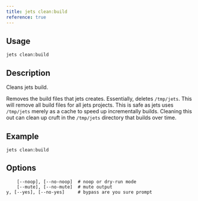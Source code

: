 ```yaml
---
title: jets clean:build
reference: true
---
```


## Usage

    jets clean:build

## Description

Cleans jets build.

Removes the build files that jets creates. Essentially, deletes `/tmp/jets`. This will remove all build files for all jets projects. This is safe as jets uses `/tmp/jets` merely as a cache to speed up incrementally builds. Cleaning this out can clean up cruft in the `/tmp/jets` directory that builds over time.

## Example

    jets clean:build

## Options

```
    [--noop], [--no-noop]  # noop or dry-run mode
    [--mute], [--no-mute]  # mute output
y, [--yes], [--no-yes]     # bypass are you sure prompt
```

